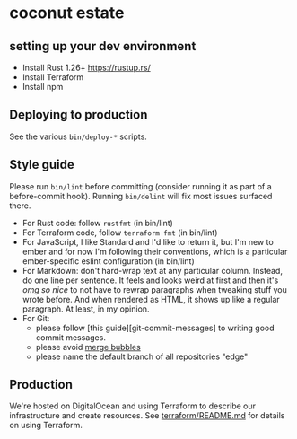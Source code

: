 # coconut estate

## setting up your dev environment

* Install Rust 1.26+ <https://rustup.rs/>
* Install Terraform
* Install npm

## Deploying to production

See the various `bin/deploy-*` scripts.

## Style guide

Please run `bin/lint` before committing (consider running it as part of a before-commit hook).
Running `bin/delint` will fix most issues surfaced there.

- For Rust code: follow `rustfmt` (in bin/lint)
- For Terraform code, follow `terraform fmt` (in bin/lint)
- For JavaScript, I like Standard and I'd like to return it, but I'm new to ember and for now I'm following their conventions, which is a particular ember-specific eslint configuration (in bin/lint)
- For Markdown: don't hard-wrap text at any particular column.
  Instead, do one line per sentence.
  It feels and looks weird at first and then it's _omg so nice_ to not have to rewrap paragraphs when tweaking stuff you wrote before.
  And when rendered as HTML, it shows up like a regular paragraph.
  At least, in my opinion.
- For Git:
  - please follow [this guide][git-commit-messages] to writing good commit messages.
  - please avoid [merge bubbles]
  - please name the default branch of all repositories "edge"

[git-commmit-messages]: :https://tbaggery.com/2008/04/19/a-note-about-git-commit-messages.html
[merge bubbles]: https://stackoverflow.com/a/26239382

## Production

We're hosted on DigitalOcean and using Terraform to describe our infrastructure and create resources.
See [terraform/README.md](terraform/README.md) for details on using Terraform.
